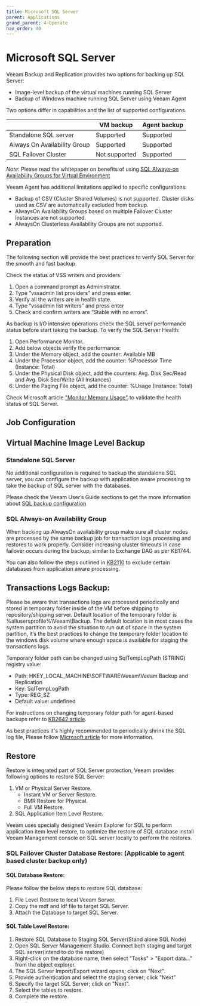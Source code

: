 ```yaml
---
title: Microsoft SQL Server
parent: Applications
grand_parent: 4-Operate
nav_order: 40
---
```




# Microsoft SQL Server

Veeam Backup and Replication provides two options for backing up SQL Server:

- Image-level backup of the virtual machines running SQL Server
- Backup of Windows machine running SQL Server using Veeam Agent

Two options differ in capabilities and the list of supported configurations.

|                              | VM backup     | Agent backup |
| ------                       | ------        | ------       |
| Standalone SQL server        | Supported     | Supported    |
| Always On Availability Group | Supported     | Supported    |
| SQL Failover Cluster         | Not supported | Supported    |


*Note:* Please read the whitepaper on benefits of using [SQL Always-on Availability Groups for Virtual Environment](https://www.veeam.com/wp-sql-alwayson-availability-groups-virtual-environment.html)

Veeam Agent has additional limitations applied to specific configurations:

- Backup of CSV (Cluster Shared Volumes) is not supported. Cluster disks used as CSV are automatically excluded from backup.
- AlwaysOn Availability Groups based on multiple Failover Cluster Instances are not supported.
- AlwaysOn Clusterless Availability Groups are not supported.

## Preparation

The following section will provide the best practices to verify SQL Server for the smooth and fast backup.

Check the status of VSS writers and providers:

1.	Open a command prompt as Administrator.
2.	Type “vssadmin list providers” and press enter.
3.	Verify all the writers are in health state.
4.	Type “vssadmin list writers” and press enter
5.	Check and confirm writers are “Stable with no errors”.

As backup is I/O intensive operations check the SQL server performance status before start taking the backup. To verify the SQL Server Health:

1. Open Performance Monitor.
2. Add below objects verify the performance:
  1. Under the Memory object, add the counter: Available MB
  1. Under the Processor object, add the counter: %Processor Time (Instance: Total)
  1. Under the Physical Disk object, add the counters: Avg. Disk Sec/Read and Avg. Disk Sec/Write (All Instances)
  1. Under the Paging File object, add the counter: %Usage (Instance: Total)

Check Microsoft article ["Monitor Memory Usage"](https://docs.microsoft.com/en-us/sql/relational-databases/performance-monitor/monitor-memory-usage?view=sql-server-2017) to validate the health status of SQL Server.

## Job Configuration

## Virtual Machine Image Level Backup

### Standalone SQL Server

No additional configuration is required to backup the standalone SQL server, you can configure the backup with application aware processing to take the backup of SQL server with the databases.

Please check the Veeam User’s Guide sections to get the more information about [SQL backup configuration](https://helpcenter.veeam.com/docs/backup/explorers/vesql_bu_job_settings.html?ver=95)

### SQL Always-on Availability Group

When backing up AlwaysOn availability group make sure all cluster nodes are processed by the same backup job for transaction logs processing and restores to work properly. Consider increasing cluster timeouts in case failover occurs during the backup, similar to Exchange DAG as per KB1744.

You can also follow the steps outlined in [KB2110](https://www.veeam.com/kb2110) to exclude certain databases from application aware processing.

## Transactions Logs Backup:

Please be aware that transactions logs are processed periodically and stored in temporary folder inside of the VM before shipping to repository/shipping server. Default location of the temporary folder is %allusersprofile%\Veeam\Backup. The default location is in most cases the system partition to avoid the situation to run out of space in the system partition, it’s the best practices to change the temporary folder location to the windows disk volume where enough space is available for staging the transactions logs.

Temporary folder path can be changed using SqlTempLogPath (STRING) registry value:

- Path: HKEY_LOCAL_MACHINE\SOFTWARE\Veeam\Veeam Backup and Replication
- Key: SqlTempLogPath
- Type: REG_SZ
- Default value: undefined

For instructions on changing temporary folder path for agent-based backups refer to [KB2642 article](https://www.veeam.com/kb2642).

As best practices it's highly recommended to periodically shrink the SQL log file, Please follow [Microsoft article](https://docs.microsoft.com/en-us/sql/relational-databases/databases/shrink-a-file?view=sql-server-ver15) for more information.


## Restore

Restore is integrated part of SQL Server protection, Veeam provides following options to restore SQL Server:

1.	VM or Physical Server Restore.
      - Instant VM or Server Restore.
      - BMR Restore for Physical.
      - Full VM Restore.
2.	SQL Application Item Level Restore.

Veeam uses specially designed Veeam Explorer for SQL to perform application item level restore, to optimize the restore of SQL database install Veeam Management console on SQL server locally to perform the restores.

### SQL Failover Cluster Database Restore: (Applicable to agent based cluster backup only)

#### SQL Database Restore:

Please follow the below steps to restore SQL database:
1.	File Level Restore to local Veeam Server.
2.	Copy the mdf and ldf file to target SQL Server.
3.	Attach the Database to target SQL Server.

#### SQL Table Level Restore:

1.	Restore SQL Database to Staging SQL Server(Stand alone SQL Node)
2.	Open SQL Server Management Studio. Connect both staging and target SQL server(intend to do the restore)
3.	Right-click on the database name, then select "Tasks" > "Export data..." from the object explorer.
4.	The SQL Server Import/Export wizard opens; click on "Next".
5.	Provide authentication and select the staging server; click "Next"
6.	Specify the target SQL Server; click on "Next".
7.	Select the tables to restore.
8.	Complete the restore.
